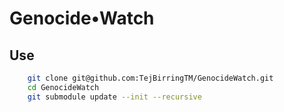 # Genocide•Watch

## Use

```bash
    git clone git@github.com:TejBirringTM/GenocideWatch.git
    cd GenocideWatch
    git submodule update --init --recursive
```
